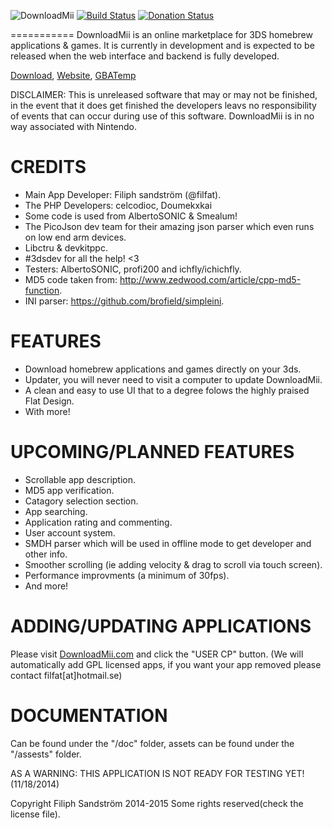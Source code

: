 ![DownloadMii](https://raw.githubusercontent.com/DownloadMii/DownloadMii/master/logo.PNG "Logo")
[![Build Status](http://build.filfatstudios.com:8080/buildStatus/icon?job=DownloadMii (3DS))](http://build.filfatstudios.com:8080/job/DownloadMii%20(3DS)/) [![Donation Status](https://img.shields.io/gratipay/filfat.svg)](https://gratipay.com/filfat/)

=========== 
DownloadMii is an online marketplace for 3DS homebrew applications & games.
It is currently in development and is expected to be released when the web interface and backend is fully developed.

[Download](http://www.downloadmii.com/download),
[Website](http://www.downloadmii.com), [GBATemp](http://gbatemp.net/threads/downloadmii-a-homebrew-online-marketplace-not-released.374759/)

DISCLAIMER: This is unreleased software that may or may not be finished, in the event that it does get finished the developers leavs no responsibility of events that can occur during use of this software. DownloadMii is in no way associated with Nintendo. 
 

CREDITS
====
* Main App Developer: Filiph sandström (@filfat).
* The PHP Developers: celcodioc, Doumekxkai
* Some code is used from AlbertoSONIC & Smealum!
* The PicoJson dev team for their amazing json parser which even runs on low end arm devices.
* Libctru & devkitppc.
* #3dsdev for all the help! <3
* Testers: AlbertoSONIC, profi200 and ichfly/ichichfly.
* MD5 code taken from: http://www.zedwood.com/article/cpp-md5-function.
* INI parser: https://github.com/brofield/simpleini.

FEATURES
====
* Download homebrew applications and games directly on your 3ds.
* Updater, you will never need to visit a computer to update DownloadMii.
* A clean and easy to use UI that to a degree folows the highly praised Flat Design.
* With more!

UPCOMING/PLANNED FEATURES
====
* Scrollable app description.
* MD5 app verification.
* Catagory selection section.
* App searching.
* Application rating and commenting.
* User account system.
* SMDH parser which will be used in offline mode to get developer and other info.
* Smoother scrolling (ie adding velocity & drag to scroll via touch screen).
* Performance improvments (a minimum of 30fps).
* And more!

ADDING/UPDATING APPLICATIONS
====
Please visit [DownloadMii.com](http://www.downloadmii.com) and click the "USER CP" button.
(We will automatically add GPL licensed apps, if you want your app removed please contact filfat[at]hotmail.se)

DOCUMENTATION
====
Can be found under the "/doc" folder, assets can be found under the "/assests" folder.


AS A WARNING: THIS APPLICATION IS NOT READY FOR TESTING YET! (11/18/2014)

Copyright Filiph Sandström 2014-2015 Some rights reserved(check the license file).
